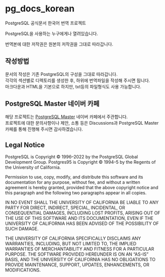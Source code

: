 # pg_docs_korean
PostgreSQL 공식문서 한국어 번역 프로젝트<br>

PostgreSQL을 사용하는 누구에게나 열려있습니다.<br>

번역본에 대한 저작권은 원본의 저작권을 그대로 따라갑니다.<br>

## 작성방법
문서의 작성은 기존 PostgreSQL의 구성을 그대로 따라갑니다.<br>
각각의 섹션별로 디렉토리를 생성한 후, 하위에 번역파일을 작성해 주시면 됩니다.<br>
마크다운과 HTML을 기본으로 하지만, txt등의 파일형식도 사용 가능합니다.<br>

## PostgreSQL Master 네이버 카페

해당 프로젝트는 [PostgreSQL Master](https://cafe.naver.com/psqlmaster) 네이버 카페에서 주관합니다.<br>
프로젝트에 대한 문의사항이나 제안, 소통 등은 Discussions과 PostgreSQL Master 카페를 통해 진행해 주시면 감사하겠습니다.<br>

## Legal Notice

PostgreSQL is Copyright © 1996–2022 by the PostgreSQL Global Development Group.
Postgres95 is Copyright © 1994–5 by the Regents of the University of California.

Permission to use, copy, modify, and distribute this software and its documentation for any purpose, without fee, and without a written agreement is hereby granted, provided that the above copyright notice and this paragraph and the following two paragraphs appear in all copies.

IN NO EVENT SHALL THE UNIVERSITY OF CALIFORNIA BE LIABLE TO ANY PARTY FOR DIRECT, INDIRECT, SPECIAL, INCIDENTAL, OR CONSEQUENTIAL DAMAGES, INCLUDING LOST PROFITS, ARISING OUT OF THE USE OF THIS SOFTWARE AND ITS DOCUMENTATION, EVEN IF THE UNIVERSITY OF CALIFORNIA HAS BEEN ADVISED OF THE POSSIBILITY OF SUCH DAMAGE.

THE UNIVERSITY OF CALIFORNIA SPECIFICALLY DISCLAIMS ANY WARRANTIES, INCLUDING, BUT NOT LIMITED TO, THE IMPLIED WARRANTIES OF MERCHANTABILITY AND FITNESS FOR A PARTICULAR PURPOSE. THE SOFTWARE PROVIDED HEREUNDER IS ON AN “AS-IS” BASIS, AND THE UNIVERSITY OF CALIFORNIA HAS NO OBLIGATIONS TO PROVIDE MAINTENANCE, SUPPORT, UPDATES, ENHANCEMENTS, OR MODIFICATIONS.

